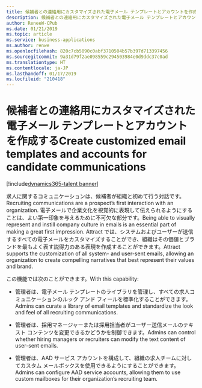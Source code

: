 ```yaml
---
title: 候補者との連絡用にカスタマイズされた電子メール テンプレートとアカウントを作成する
description: 候補者との連絡用にカスタマイズされた電子メール テンプレートとアカウントを作成する
author: ReneeW-CPub
ms.date: 01/21/2019
ms.topic: article
ms.service: business-applications
ms.author: renwe
ms.openlocfilehash: 820c7cb5090c0abf3710504b57b397d713397456
ms.sourcegitcommit: 9a31d79f2ae098559c294503984e0d9ddc37c0ad
ms.translationtype: HT
ms.contentlocale: ja-JP
ms.lasthandoff: 01/17/2019
ms.locfileid: "210418"
---
```

#  <a name="create-customized-email-templates-and-accounts-for-candidate-communications"></a><span data-ttu-id="4fdc0-103">候補者との連絡用にカスタマイズされた電子メール テンプレートとアカウントを作成する</span><span class="sxs-lookup"><span data-stu-id="4fdc0-103">Create customized email templates and accounts for candidate communications</span></span> 
[!include[dynamics365-talent banner](../../includes/dynamics365-talent.md)]


<!--AAD - Azure Active Directory?-->


<span data-ttu-id="4fdc0-104">求人に関するコミュニケーションは、候補者が組織と初めて行う対話です。</span><span class="sxs-lookup"><span data-stu-id="4fdc0-104">Recruiting communications are a prospect’s first interaction with an organization.</span></span>  <span data-ttu-id="4fdc0-105">電子メールで企業文化を視覚的に表現して伝えられるようにすることは、よい第一印象を与えるために不可欠な部分です。</span><span class="sxs-lookup"><span data-stu-id="4fdc0-105">Being able to visually represent and instill company culture in emails is an essential part of making a great first impression.</span></span> <span data-ttu-id="4fdc0-106">Attract では、システムおよびユーザーが送信するすべての電子メールをカスタマイズすることができ、組織はその価値とブランドを最もよく表す説得力のある表現を作成することができます。</span><span class="sxs-lookup"><span data-stu-id="4fdc0-106">Attract supports the customization of all system- and user-sent emails, allowing an organization to create compelling narratives that best represent their values and brand.</span></span> 

<span data-ttu-id="4fdc0-107">この機能では次のことができます。</span><span class="sxs-lookup"><span data-stu-id="4fdc0-107">With this capability:</span></span>

-   <span data-ttu-id="4fdc0-108">管理者は、電子メール テンプレートのライブラリを管理し、すべての求人コミュニケーションのルック アンド フィールを標準化することができます。</span><span class="sxs-lookup"><span data-stu-id="4fdc0-108">Admins can curate a library of email templates and standardize the look and feel of all recruiting communications.</span></span>

-   <span data-ttu-id="4fdc0-109">管理者は、採用マネージャーまたは採用担当者がユーザー送信メールのテキスト コンテンツを変更できるかどうかを制御できます。</span><span class="sxs-lookup"><span data-stu-id="4fdc0-109">Admins can control whether hiring managers or recruiters can modify the text content of user-sent emails.</span></span>

-   <span data-ttu-id="4fdc0-110">管理者は、AAD サービス アカウントを構成して、組織の求人チームに対してカスタム メールボックスを使用できるようにすることができます。</span><span class="sxs-lookup"><span data-stu-id="4fdc0-110">Admins can configure AAD service accounts, allowing them to use custom mailboxes for their organization’s recruiting team.</span></span>


